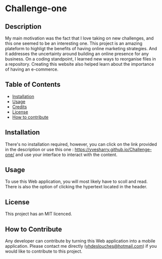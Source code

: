# Challenge-one

## Description

My main motivation was the fact that I love taking on new challenges, and this one seemed to be an interesting one.
This project is an amazing plateform to highligt the benefits of having online marketing strategies. And it addresses the uncertainty around building an online presence for any business.
On a coding standpoint, I learned new ways to reorganise files in a repository. Creating this website also helped learn about the importance of having an e-commerce.

## Table of Contents 

- [Installation](#installation)
- [Usage](#usage)
- [Credits](#credits)
- [License](#license)
- [How to contribute](#Contribution)

## Installation

There's no installation required, however, you can click on the link provided in the description or use this one : https://yvesharry.github.io/Challenge-one/ and use your interface to interact with the content.


## Usage

To use this Web application, you will most likely have to scoll and read. There is also the option of clicking the hypertext located in the header.

## License

This project has an MIT licenced.

## How to Contribute

Any developer can contribute by turning this Web application into a mobile application. Please contact me directly (yhdeslouches@hotmail.com) if you would like to contribute to this project. 

